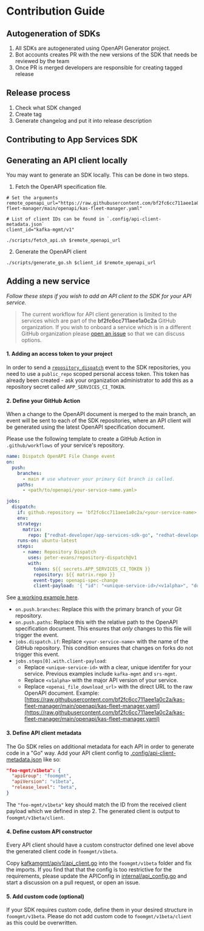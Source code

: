 # Contribution Guide
## Autogeneration of SDKs

1. All SDKs are autogenerated using OpenAPI Generator project.
2. Bot accounts creates PR with the new versions of the SDK that needs be reviewed by the team
3. Once PR is merged developers are responsible for creating tagged release 


## Release process

1. Check what SDK changed
2. Create tag
3. Generate changelog and put it into release description

## Contributing to App Services SDK

## Generating an API client locally

You may want to generate an SDK locally. This can be done in two steps.

1. Fetch the OpenAPI specification file.

```shell
# Set the arguments
remote_openapi_url="https://raw.githubusercontent.com/bf2fc6cc711aee1a0c2a/kas-fleet-manager/main/openapi/kas-fleet-manager.yaml"

# List of client IDs can be found in `.config/api-client-metadata.json`
client_id="kafka-mgmt/v1"

./scripts/fetch_api.sh $remote_openapi_url
```

2. Generate the OpenAPI client

```shell
./scripts/generate_go.sh $client_id $remote_openapi_url
```

## Adding a new service

_Follow these steps if you wish to add an API client to the SDK for your API service._

> The current workflow for API client generation is limited to the services which are part of the **bf2fc6cc711aee1a0c2a** GitHub organization. If you wish to onboard a service which is in a different GitHub organization please [open an issue](https://github.com/redhat-developer/app-services-sdk-go/issues/new) so that we can discuss options.

#### 1. Adding an access token to your project

In order to send a [`repository_dispatch`](https://docs.github.com/en/actions/reference/events-that-trigger-workflows#repository_dispatch) event to the SDK repositories, you need to use a `public_repo` scoped personal access token. This token has already been created - ask your organization administrator to add this as a repository secret called `APP_SERVICES_CI_TOKEN`.

#### 2. Define your GitHub Action

When a change to the OpenAPI document is merged to the main branch, an event will be sent to each of the SDK repositories, where an API client will be generated using the latest OpenAPI specification document.

Please use the following template to create a GitHub Action in `.github/workflows` of your service's repository.

```yaml
name: Dispatch OpenAPI File Change event
on:
  push:
    branches: 
      - main # use whatever your primary Git branch is called.
    paths:
      - <path/to/openapi/your-service-name.yaml>

jobs:
  dispatch:
    if: github.repository == 'bf2fc6cc711aee1a0c2a/<your-service-name>'
    env:
    strategy:
      matrix:
        repo: ["redhat-developer/app-services-sdk-go", "redhat-developer/app-services-sdk-js", "redhat-developer/app-services-sdk-java"]
    runs-on: ubuntu-latest
    steps:
      - name: Repository Dispatch
        uses: peter-evans/repository-dispatch@v1
        with:
          token: ${{ secrets.APP_SERVICES_CI_TOKEN }}
          repository: ${{ matrix.repo }}
          event-type: openapi-spec-change
          client-payload: '{ "id": "<unique-service-id>/<v1alpha>", "download_url": "<openai_file_download_url>"}'
```

See [a working example here](https://github.com/bf2fc6cc711aee1a0c2a/kas-fleet-manager/blob/main/.github/workflows/openapi_update.yaml).

- `on.push.branches`: Replace this with the primary branch of your Git repository.
- `on.push.paths`: Replace this with the relative path to the OpenAPI specification document. This ensures that _only_ changes to this file will trigger the event.
- `jobs.dispatch.if`: Replace `<your-service-name>` with the name of the GitHub repository. This condition ensures that changes on forks do not trigger this event.
- `jobs.steps[0].with.client-payload`:
    - Replace `<unique-service-id>` with a clear, unique identifer for your service. Previous examples include `kafka-mgmt` and `srs-mgmt`.
    - Replace `<v1alpha>` with the major API version of your service.
    - Replace `<openai_file_download_url>` with the direct URL to the raw OpenAPI document. Example: [https://raw.githubusercontent.com/bf2fc6cc711aee1a0c2a/kas-fleet-manager/main/openapi/kas-fleet-manager.yaml](https://raw.githubusercontent.com/bf2fc6cc711aee1a0c2a/kas-fleet-manager/main/openapi/kas-fleet-manager.yaml)

#### 3. Define API client metadata

The Go SDK relies on additional metadata for each API in order to generate code in a "Go" way. Add your API client config to [.config/api-client-metadata.json](.config/api-client-metadata.json) like so:

```json
"foo-mgmt/v1beta": {
  "apiGroup": "foomgmt",
  "apiVersion": "v1beta",
  "release_level": "beta",
}
```

The `"foo-mgmt/v1beta"` key should match the ID from the received client payload which we defined in step 2. The generated client is output to `foomgmt/v1beta/client`.

#### 4. Define custom API constructor

Every API client should have a custom constructor defined one level above the generated client code in `foomgmt/v1beta`.

Copy [kafkamgmt/apiv1/api_client.go](kafkamgmt/apiv1/api_client.go) into the `foomgmt/v1beta` folder and fix the imports. If you find that that the config is too restrictive for the requirements, please update the APIConfig in [internal/api_config.go](internal/api_config.go) and start a discussion on a pull request, or open an issue.

#### 5. Add custom code (optional)

If your SDK requires custom code, define them in your desired structure in `foomgmt/v1beta`. Please do not add custom code to `foomgmt/v1beta/client` as this could be overwritten.